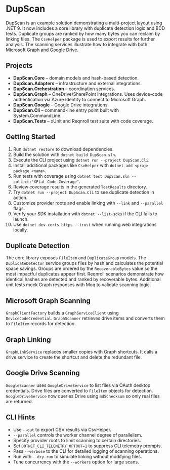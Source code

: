 # DupScan

DupScan is an example solution demonstrating a multi-project layout using .NET 9.
It now includes a core library with duplicate detection logic and BDD tests.
Duplicate groups are ranked by how many bytes you can reclaim by linking files.
The `CsvHelper` package is used to export results for further analysis.
The scanning services illustrate how to integrate with both Microsoft Graph and Google Drive.

## Projects
- **DupScan.Core** – domain models and hash-based detection.
- **DupScan.Adapters** – infrastructure and external integrations.
- **DupScan.Orchestration** – coordination services.
- **DupScan.Graph** – OneDrive/SharePoint integrations.
  Uses device-code authentication via Azure Identity to connect to Microsoft Graph.
- **DupScan.Google** – Google Drive integrations.
- **DupScan.Cli** – command-line entry point built with System.CommandLine.
- **DupScan.Tests** – xUnit and Reqnroll test suite with code coverage.

## Getting Started
1. Run `dotnet restore` to download dependencies.
2. Build the solution with `dotnet build DupScan.sln`.
3. Execute the CLI project using `dotnet run --project DupScan.Cli`.
4. Install additional packages like `CsvHelper` with `dotnet add <proj> package <name>`.
5. Run tests with coverage using `dotnet test DupScan.sln --collect:"XPlat Code Coverage"`.
6. Review coverage results in the generated `TestResults` directory.
7. Try `dotnet run --project DupScan.Cli` to see duplicate detection in action.
8. Customize provider roots and enable linking with `--link` and `--parallel` flags.
9. Verify your SDK installation with `dotnet --list-sdks` if the CLI fails to launch.
10. Use `dotnet dev-certs https --trust` when running web integrations locally.

## Duplicate Detection
The core library exposes `FileItem` and `DuplicateGroup` models. The
`DuplicateDetector` service groups files by hash and calculates the potential
space savings. Groups are ordered by the `RecoverableBytes` value so the most
impactful duplicates appear first. Reqnroll scenarios demonstrate how identical
hashes are detected and ranked by recoverable bytes. Additional unit tests mock
Graph responses with Moq to validate scanning logic.

## Microsoft Graph Scanning
`GraphClientFactory` builds a `GraphServiceClient` using `DeviceCodeCredential`.
`GraphScanner` retrieves drive items and converts them to `FileItem` records for
detection.

## Graph Linking
`GraphLinkService` replaces smaller copies with Graph shortcuts. It calls a
drive service to create the shortcut and delete the redundant file.

## Google Drive Scanning
`GoogleScanner` uses `GoogleDriveService` to list files via OAuth desktop
credentials. Drive files are converted to `FileItem` objects for detection.
`GoogleDriveService` now queries Drive using `md5Checksum` so only real files are returned.

## CLI Hints
- Use `--out` to export CSV results via CsvHelper.
- `--parallel` controls the worker channel degree of parallelism.
- Specify provider roots to limit scanning to certain directories.
- Set `DOTNET_CLI_TELEMETRY_OPTOUT=1` to suppress CLI telemetry prompts.
- Pass `--verbose` to the CLI for detailed logging of scanning operations.
- Run with `--dry-run` to simulate linking without modifying files.
- Tune concurrency with the `--workers` option for large scans.
